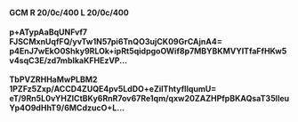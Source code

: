 #### GCM R 20/0c/400 L 20/0c/400
**p+ATypAaBqUNFvf7**<br/>**FJSCMxnUqfFQ/yvTw1N57pi6TnQO3ujCK09GrCAjnA4=**<br/>**p4EnJ7wEkO0Shky9RLOk+ipRt5qidpgoOWif8p7MBYBKMVYITfaFfHKw5v4sqC3E/zd7mbIkaKFHEzVP...**<br/><br/>
**TbPVZRHHaMwPLBM2**<br/>**1PZFz5Zxp/ACCD4ZUQE4pv5LdDO+eZilThtyfIlqumU=**<br/>**eT/9Rn5L0vYHZlCtBKy6RnR7ov67Re1qm/qxw20ZAZHPfpBKAQsaT35lleuYp4O9dHhT9/6MCdzucO+L...**